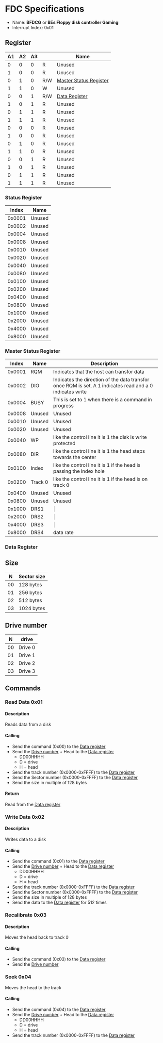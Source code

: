 # FDC Specifications

- Name: **BFDCG** or **BEs Floppy disk controller Gaming**
- Interrupt Index: 0x01

## Register

|A1|A2|A3|   |Name
|--|--|--|---|-
|0 |0 |0 | R |Unused
|1 |0 |0 | R |Unused
|0 |1 |0 |R/W|[Master Status Register](#master-status-register)
|1 |1 |0 | W |Unused
|0 |0 |1 |R/W|[Data Register](#data-register)
|1 |0 |1 | R |Unused
|0 |1 |1 | R |Unused
|1 |1 |1 | R |Unused
|0 |0 |0 | R |Unused
|1 |0 |0 | R |Unused
|0 |1 |0 | R |Unused
|1 |1 |0 | R |Unused
|0 |0 |1 | R |Unused
|1 |0 |1 | R |Unused
|0 |1 |1 | R |Unused
|1 |1 |1 | R |Unused

### Status Register

|Index  |Name
|-------|-
|0x0001 |Unused
|0x0002 |Unused
|0x0004 |Unused
|0x0008 |Unused
|0x0010 |Unused
|0x0020 |Unused
|0x0040 |Unused
|0x0080 |Unused
|0x0100 |Unused
|0x0200 |Unused
|0x0400 |Unused
|0x0800 |Unused
|0x1000 |Unused
|0x2000 |Unused
|0x4000 |Unused
|0x8000 |Unused

### Master Status Register

|Index  |Name             |Description
|-------|-----------------|-
|0x0001 |RQM              | Indicates that the host can transfor data
|0x0002 |DIO              | Indicates the direction of the data transfor once RQM is set. A 1 indicates read and a 0 indicates write
|0x0004 |BUSY             | This is set to 1 when there is a command in progress
|0x0008 |Unused           | Unused
|0x0010 |Unused           | Unused
|0x0020 |Unused           | Unused
|0x0040 |WP               | like the control line it is 1 the disk is write protected
|0x0080 |DIR              | like the control line it is 1 the head steps towards the center
|0x0100 |Index            | like the control line it is 1 if the head is passing the index hole
|0x0200 |Track 0          | like the control line it is 1 if the head is on track 0
|0x0400 |Unused           | Unused
|0x0800 |Unused           | Unused
|0x1000 |DRS1             | \|
|0x2000 |DRS2             | \|
|0x4000 |DRS3             | \|
|0x8000 |DRS4             | data rate

### Data Register

## Size

|N  |Sector size
|---|-
|00 |128 bytes
|01 |256 bytes
|02 |512 bytes
|03 |1024 bytes

## Drive number

|N  |drive
|---|-
|00 |Drive 0
|01 |Drive 1
|02 |Drive 2
|03 |Drive 3

## Commands

### Read Data 0x01

#### Description

Reads data from a disk

#### Calling

- Send the command (0x00) to the [Data register](#data-register)
- Send the [Drive number](#drive-number) + Head to the [Data register](#data-register)
  - DD00HHHH
  - D = drive
  - H = head
- Send the track number (0x0000-0xFFFF) to the [Data register](#data-register)
- Send the Sector number (0x0000-0xFFFF) to the [Data register](#data-register)
- Send the size in multiple of 128 bytes

#### Return

Read from the [Data register](#data-register)

### Write Data 0x02

#### Description

Writes data to a disk

#### Calling

- Send the command (0x01) to the [Data register](#data-register)
- Send the [Drive number](#drive-number) + Head to the [Data register](#data-register)
  - DD00HHHH
  - D = drive
  - H = head
- Send the track number (0x0000-0xFFFF) to the [Data register](#data-register)
- Send the Sector number (0x0000-0xFFFF) to the [Data register](#data-register)
- Send the size in multiple of 128 bytes
- Send the data to the [Data register](#data-register) for 512 times

### Recalibrate 0x03

#### Description

Moves the head back to track 0

#### Calling

- Send the command (0x03) to the [Data register](#data-register)
- Send the [Drive number](#drive-number)

### Seek 0x04

Moves the head to the track

#### Calling

- Send the command (0x04) to the [Data register](#data-register)
- Send the [Drive number](#drive-number) + Head to the [Data register](#data-register)
  - DD00HHHH
  - D = drive
  - H = head
- Send the track number (0x0000-0xFFFF) to the [Data register](#data-register)
